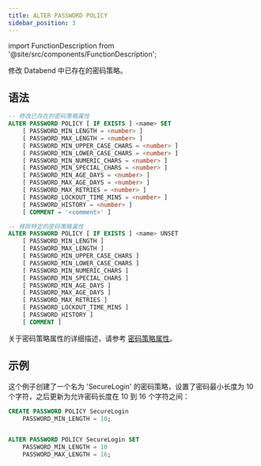 ```yaml
---
title: ALTER PASSWORD POLICY
sidebar_position: 3
---
```

import FunctionDescription from '@site/src/components/FunctionDescription';

<FunctionDescription description="Introduced or updated: v1.2.283"/>

修改 Databend 中已存在的密码策略。

## 语法

```sql
-- 修改已存在的密码策略属性
ALTER PASSWORD POLICY [ IF EXISTS ] <name> SET
    [ PASSWORD_MIN_LENGTH = <number> ]
    [ PASSWORD_MAX_LENGTH = <number> ]
    [ PASSWORD_MIN_UPPER_CASE_CHARS = <number> ]
    [ PASSWORD_MIN_LOWER_CASE_CHARS = <number> ]
    [ PASSWORD_MIN_NUMERIC_CHARS = <number> ]
    [ PASSWORD_MIN_SPECIAL_CHARS = <number> ]
    [ PASSWORD_MIN_AGE_DAYS = <number> ]
    [ PASSWORD_MAX_AGE_DAYS = <number> ]
    [ PASSWORD_MAX_RETRIES = <number> ]
    [ PASSWORD_LOCKOUT_TIME_MINS = <number> ]
    [ PASSWORD_HISTORY = <number> ]
    [ COMMENT = '<comment>' ]

-- 移除特定的密码策略属性
ALTER PASSWORD POLICY [ IF EXISTS ] <name> UNSET
    [ PASSWORD_MIN_LENGTH ]
    [ PASSWORD_MAX_LENGTH ]
    [ PASSWORD_MIN_UPPER_CASE_CHARS ]
    [ PASSWORD_MIN_LOWER_CASE_CHARS ]
    [ PASSWORD_MIN_NUMERIC_CHARS ]
    [ PASSWORD_MIN_SPECIAL_CHARS ]
    [ PASSWORD_MIN_AGE_DAYS ]
    [ PASSWORD_MAX_AGE_DAYS ]
    [ PASSWORD_MAX_RETRIES ]
    [ PASSWORD_LOCKOUT_TIME_MINS ]
    [ PASSWORD_HISTORY ]
    [ COMMENT ]
```

关于密码策略属性的详细描述，请参考 [密码策略属性](create-password-policy.md#password-policy-attributes)。

## 示例

这个例子创建了一个名为 'SecureLogin' 的密码策略，设置了密码最小长度为 10 个字符，之后更新为允许密码长度在 10 到 16 个字符之间：

```sql
CREATE PASSWORD POLICY SecureLogin
    PASSWORD_MIN_LENGTH = 10;


ALTER PASSWORD POLICY SecureLogin SET
    PASSWORD_MIN_LENGTH = 10
    PASSWORD_MAX_LENGTH = 16;
```